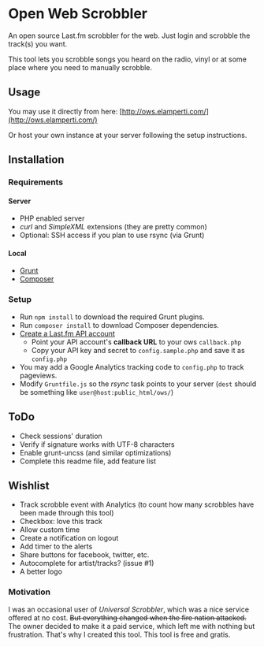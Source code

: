 # Open Web Scrobbler
An open source Last.fm scrobbler for the web. Just login and scrobble the track(s) you want.

This tool lets you scrobble songs you heard on the radio, vinyl or at some place where you need to manually scrobble.


## Usage
You may use it directly from here: [http://ows.elamperti.com/](http://ows.elamperti.com/)

Or host your own instance at your server following the setup instructions.


## Installation

### Requirements
#### Server
  * PHP enabled server 
  * *curl* and *SimpleXML* extensions (they are pretty common)
  * Optional: SSH access if you plan to use rsync (via Grunt)

#### Local
  * [Grunt](http://gruntjs.com/)
  * [Composer](https://getcomposer.org/)


### Setup
  * Run `npm install` to download the required Grunt plugins.
  * Run `composer install` to download Composer dependencies.
  * [Create a Last.fm API account](http://www.last.fm/api/account/create) 
    * Point your API account's **callback URL** to your ows `callback.php`
    * Copy your API key and secret to `config.sample.php` and save it as `config.php`
  * You may add a Google Analytics tracking code to `config.php` to track pageviews.
  * Modify `Gruntfile.js` so the *rsync* task points to your server (`dest` should be something like `user@host:public_html/ows/`)


## ToDo
  * Check sessions' duration
  * Verify if signature works with UTF-8 characters
  * Enable grunt-uncss (and similar optimizations)
  * Complete this readme file, add feature list

## Wishlist
  * Track scrobble event with Analytics (to count how many scrobbles have been made through this tool)
  * Checkbox: love this track
  * Allow custom time
  * Create a notification on logout
  * Add timer to the alerts
  * Share buttons for facebook, twitter, etc.
  * Autocomplete for artist/tracks? (issue #1)
  * A better logo


### Motivation
I was an occasional user of *Universal Scrobbler*, which was a nice service offered at no cost. ~~But everything changed when the fire nation attacked.~~
The owner decided to make it a paid service, which left me with nothing but frustration. That's why I created this tool. This tool is free and gratis.
